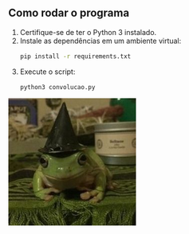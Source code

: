 ## Como rodar o programa

1. Certifique-se de ter o Python 3 instalado.
2. Instale as dependências em um ambiente virtual:
   ```bash
   pip install -r requirements.txt
   ```
3. Execute o script:
   ```bash
   python3 convolucao.py
   ```
![Frog](frog.jpg)
